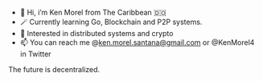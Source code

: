 - 👋 Hi, i’m Ken Morel from The Caribbean 🇩🇴
- 🪄 Currently learning Go, Blockchain and P2P systems.
- 👾 Interested in distributed systems and crypto
- 📫 You can reach me @ken.morel.santana@gmail.com or @KenMorel4 in Twitter

The future is decentralized.

<!---
kemorels/kemorels is a ✨ special ✨ repository because its `README.md` (this file) appears on your GitHub profile.
You can click the Preview link to take a look at your changes.
--->
